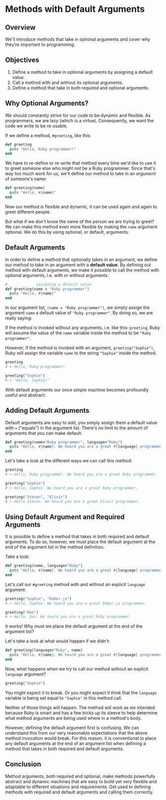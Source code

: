 # Methods with Default Arguments

## Overview

We'll introduce methods that take in optional arguments and cover why they're important to programming. 

## Objectives

1. Define a method to take in optional arguments by assigning a default value. 
2. Call a method with and without its optional arguments. 
3. Define a method that take in both required and optional arguments.

## Why Optional Arguments?

We should constantly strive for our code to be dynamic and flexible. As programmers, we are lazy (which is a virtue). Consequently, we want the code we write to be re-usable. 

If we define a method, `#greeting`, like this:

```ruby
def greeting
  puts "Hello, Ruby programmer!"
end
```

We have to re-define or re-write that method every time we'd like to use it to greet someone else who might not be a Ruby programmer. Since that's way too much work for us,  we'll define our method to take in an *argument* of someone's name:

```ruby
def greeting(name)
  puts "Hello, #{name}"
end
```

Now our method is flexible and dynamic, it can be used again and again to greet different people. 

But what if we don't know the name of the person we are trying to greet? We can make this method even more flexible by making the `name` argument optional. We do this by using optional, or default, arguments. 

## Default Arguments

In order to define a method that optionally takes in an argument, we define our method to take in an argument with a **default value**. By defining out method with default arguments, we make it possible to call the method with optional arguments, i.e. with or without arguments. 

```ruby
#             assigning a default value
def greeting(name = "Ruby programmer")
  puts "Hello, #{name}"
end
```

In our argument list, `(name = "Ruby programmer")`, we simply assign the argument `name` a default value of `"Ruby programmer"`. By doing so, we are really saying:

If the method is invoked without any arguments, i.e. like this: `greeting`, Ruby will assume the value of the `name` variable inside the method to be `"Ruby programmer"`. 

However, if the method is invoked with an argument, `greeting("Sophie")`, Ruby will assign the variable `name` to the string `"Sophie"` inside the method. 

```ruby
greeting
# > Hello, Ruby programmer!

greeting("Sophie")
# > "Hello, Sophie!"
```

With default arguments our once simple machine becomes profoundly useful and abstract:

## Adding Default Arguments

Default arguments are easy to add, you simply assign them a default value with `=` ("equals") in the argument list. There's no limit to the amount of arguments that you can make default.

```ruby
def greeting(name="Ruby programmer", language="Ruby")
  puts "Hello, #{name}. We heard you are a great #{language} programmer."
end
```

Let's take a look at the different ways we can call this method:

```ruby
greeting
# > Hello, Ruby programmer. We heard you are a great Ruby programmer. 

greeting("Sophie")
# > Hello, Sophie. We heard you are a great Ruby programmer. 

greeting("Steven", "Elixir")
# > Hello Steven. We heard you are a great Elixir programmer.
```

## Using Default Argument and Required Arguments

It is possible to define a method that takes in both required and default arguments. To do so, however, we must place the default argument at the end of the argument list in the method definition. 

Take a look:

```ruby
def greeting(name, language="Ruby")
  puts "Hello, #{name}. We heard you are a great #{language} programmer."
end
```

Let's call our `#greeting` method with and without an explicit `language` argument:

```ruby
greeting("Sophie", "Ember.js")
# > Hello, Sophie. We heard you are a great Ember.js programmer. 

greeting("Dan")
# > Hello, Dan. We heard you are a great Ruby programmer.
```

It works! Why must we place the default argument at the end of the argument list?

Let's take a look at what would happen if we didn't:

```ruby
def greeting(language="Ruby", name)
  puts "Hello, #{name}. We heard you are a great #{language} programmer."
end
```

Now, what happens when we try to call our method without an explicit `language` argument?

```ruby
greeting("Sophie")
```
You might expect it to break. Or you might expect it think that the `language` variable is being set equal to `"Sophie"` in this method call. 

Neither of those things will happen. The method will work as we intended because Ruby is smart and has a few tricks up its sleeve to help determine what method arguments are being used where in a method's body. 

However, defining the default argument first is confusing. We can understand this from our very reasonable expectations that the above method invocation would break. For this reason, it is conventional to place any default arguments at the end of an argument list when defining a method that takes in both required and default arguments. 

## Conclusion

Method arguments, both required and optional, make methods powerfully abstract and dynamic machines that are easy to build yet very flexible and adaptable to different situations and requirements. Get used to defining methods with required and default arguments and calling them correctly.
